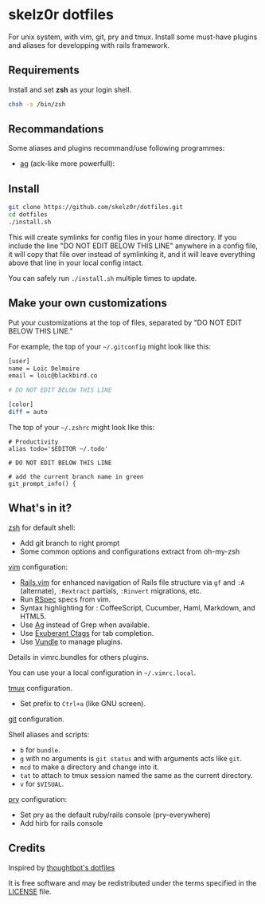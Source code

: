 # skelz0r dotfiles

For unix system, with vim, git, pry and tmux.
Install some must-have plugins and aliases for developping with rails framework.

## Requirements

Install and set **zsh** as your login shell.

```sh
chsh -s /bin/zsh
```

## Recommandations

Some aliases and plugins recommand/use following programmes:

* [ag](https://github.com/ggreer/the_silver_searcher) (ack-like more powerfull):

## Install

```sh
git clone https://github.com/skelz0r/dotfiles.git
cd dotfiles
./install.sh
```

This will create symlinks for config files in your home directory. If you
include the line "DO NOT EDIT BELOW THIS LINE" anywhere in a config file, it
will copy that file over instead of symlinking it, and it will leave
everything above that line in your local config intact.

You can safely run `./install.sh` multiple times to update.

## Make your own customizations

Put your customizations at the top of files, separated by "DO NOT EDIT BELOW
THIS LINE."

For example, the top of your `~/.gitconfig` might look like this:

```sh
[user]
name = Loïc Delmaire
email = loic@blackbird.co

# DO NOT EDIT BELOW THIS LINE

[color]
diff = auto
```

The top of your `~/.zshrc` might look like this:

```
# Productivity
alias todo='$EDITOR ~/.todo'

# DO NOT EDIT BELOW THIS LINE

# add the current branch name in green
git_prompt_info() {
```


## What's in it?

[zsh](http://www.zsh.org/) for default shell:

* Add git branch to right prompt
* Some common options and configurations extract from oh-my-zsh

[vim](http://www.vim.org/) configuration:

* [Rails.vim](https://github.com/tpope/vim-rails) for enhanced navigation of
  Rails file structure via `gf` and `:A` (alternate), `:Rextract` partials,
  `:Rinvert` migrations, etc.
* Run [RSpec](https://www.relishapp.com/rspec) specs from vim.
* Syntax highlighting for : CoffeeScript, Cucumber, Haml, Markdown, and
  HTML5.
* Use [Ag](https://github.com/ggreer/the_silver_searcher) instead of Grep when
  available.
* Use [Exuberant Ctags](http://ctags.sourceforge.net/) for tab completion.
* Use [Vundle](https://github.com/gmarik/vundle) to manage plugins.

Details in vimrc.bundles for others plugins.

You can use your a local configuration in `~/.vimrc.local`.

[tmux](http://tmux.sourceforge.net/) configuration.

* Set prefix to `Ctrl+a` (like GNU screen).

[git](http://git-scm.com/) configuration.

Shell aliases and scripts:

* `b` for `bundle`.
* `g` with no arguments is `git status` and with arguments acts like `git`.
* `mcd` to make a directory and change into it.
* `tat` to attach to tmux session named the same as the current directory.
* `v` for `$VISUAL`.

[pry](https://github.com/pry/pry) configuration:

* Set pry as the default ruby/rails console (pry-everywhere)
* Add hirb for rails console

## Credits

Inspired by [thoughtbot's dotfiles](https://github.com/thoughtbot/dotfiles)

It is free software and may be
redistributed under the terms specified in the [LICENSE](LICENSE) file.
